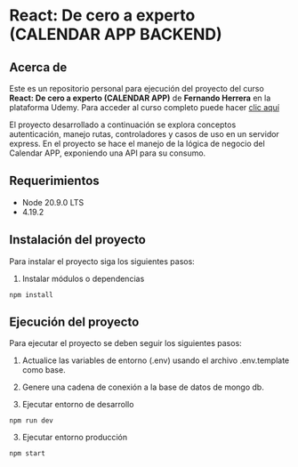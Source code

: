 # React: De cero a experto (CALENDAR APP BACKEND)

## Acerca de

Este es un repositorio personal para ejecución del proyecto del curso **React: De cero a experto (CALENDAR APP)** de **Fernando Herrera** en la plataforma Udemy. Para acceder al curso completo puede hacer [clic aquí](https://www.udemy.com/course/react-cero-experto/)

El proyecto desarrollado a continuación se explora conceptos autenticación, manejo rutas, controladores y casos de uso en un servidor express. En el proyecto se hace el manejo de la lógica de negocio del Calendar APP, exponiendo una API para su consumo.

## Requerimientos

- Node 20.9.0 LTS
- 4.19.2

## Instalación del proyecto

Para instalar el proyecto siga los siguientes pasos:

1. Instalar módulos o dependencias

```
npm install
```

## Ejecución del proyecto

Para ejecutar el proyecto se deben seguir los siguientes pasos:

1. Actualice las variables de entorno (.env) usando el archivo .env.template como base.

2. Genere una cadena de conexión a la base de datos de mongo db.

3. Ejecutar entorno de desarrollo

```
npm run dev
```

3. Ejecutar entorno producción

```
npm start
```